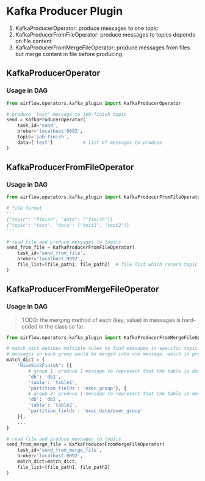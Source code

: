 # Kafka Producer Plugin
1. KafkaProducerOperator: produce messages to one topic
2. KafkaProducerFromFileOperator: produce messages to topics depends on file content
3. KafkaProducerFromMergeFileOperator: produce messages from files but merge content in file before producing

## KafkaProducerOperator
### Usage in DAG
```python
from airflow.operators.kafka_plugin import KafkaProducerOperator

# produce 'test' message to job-finish topic
send = KafkaProducerOperator(
    task_id='send',
    broker='localhost:9092',
    topic='job-finish',
    data=['test']           # list of messages to produce
)
```

## KafkaProducerFromFileOperator
### Usage in DAG
```python
from airflow.operators.kafka_plugin import KafkaProducerFromFileOperator

# file format
'''
{"topic": "finish", "data": ["finish"]}
{"topic": "test", "data": ["test1", "test2"]}
'''

# read file and produce messages to topics
send_from_file = KafkaProducerFromFileOperator(
    task_id='send_from_file',
    broker='localhost:9092',
    file_list=[file_path1, file_path2]  # file list which record topic and messages to produce
)
```

## KafkaProducerFromMergeFileOperator
### Usage in DAG
> TODO: the merging method of each (key, value) in messages is hard-coded in the class so far.
```python
from airflow.operators.kafka_plugin import KafkaProducerFromMergeFileOperator

# match_dict defines multiple rules to find messages in specific topic that match
# messages in each group would be merged into one message, which is produced to kafka later
match_dict = {
    'HiveSinkFinish': [{
        # group 1: produce 1 message to represent that the table is done
        'db': 'db1',
        'table': 'table1',
        'partition_fields': 'exec_group'}, {
        # group 2: produce 1 message to represent that the table is done
        'db': 'db2',
        'table': 'table2',
        'partition_fields': 'exec_date/exec_group'
    }],
    ...
}

# read file and produce messages to topics
send_from_merge_file = KafkaProducerFromMergeFileOperator(
    task_id='send_from_merge_file',
    broker='localhost:9092',
    match_dict=match_dict,
    file_list=[file_path1, file_path2]
)
```